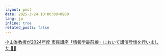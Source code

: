 ```yaml
---
layout: post
date: 2025-3-24 10:00:00+0900
lang: ja
inline: true
related_posts: false
---
```


[小山准教授が2024年度 市民講座「情報学最前線」において講演登壇を行いました 🧑‍🏫](https://www.nii.ac.jp/event/shimin/2024/#6th)
